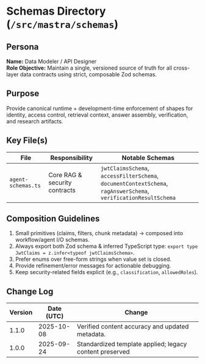 <!-- AGENTS-META {"title":"Mastra Schemas","version":"1.1.0","last_updated":"2025-10-08T08:00:26Z","applies_to":"/src/mastra/schemas","tags":["layer:backend","domain:validation","type:schemas","status":"stable"],"status":"stable"} -->

# Schemas Directory (`/src/mastra/schemas`)

## Persona

**Name:** Data Modeler / API Designer  
**Role Objective:** Maintain a single, versioned source of truth for all cross-layer data contracts using strict, composable Zod schemas.  

## Purpose

Provide canonical runtime + development-time enforcement of shapes for identity, access control, retrieval context, answer assembly, verification, and research artifacts.

## Key File(s)

| File               | Responsibility                | Notable Schemas                                                                                                 |
| ------------------ | ----------------------------- | --------------------------------------------------------------------------------------------------------------- |
| `agent-schemas.ts` | Core RAG & security contracts | `jwtClaimsSchema`, `accessFilterSchema`, `documentContextSchema`, `ragAnswerSchema`, `verificationResultSchema` |

## Composition Guidelines

1. Small primitives (claims, filters, chunk metadata) → composed into workflow/agent I/O schemas.
2. Always export both Zod schema & inferred TypeScript type: `export type JwtClaims = z.infer<typeof jwtClaimsSchema>`.
3. Prefer enums over free-form strings when value set is closed.
4. Provide refinement/error messages for actionable debugging.
5. Keep security-related fields explicit (e.g., `classification`, `allowedRoles`).

## Change Log

| Version | Date (UTC) | Change                                   |
| ------- | ---------- | ---------------------------------------- |
| 1.1.0   | 2025-10-08 | Verified content accuracy and updated metadata. |
| 1.0.0   | 2025-09-24 | Standardized template applied; legacy content preserved |